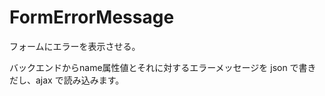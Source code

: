 FormErrorMessage
================

フォームにエラーを表示させる。

バックエンドからname属性値とそれに対するエラーメッセージを json で書きだし、ajax で読み込みます。

